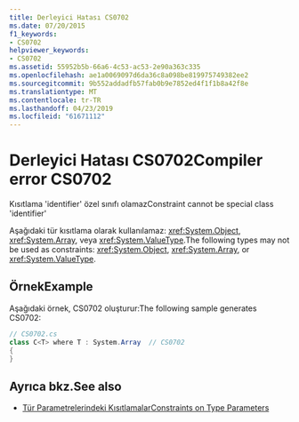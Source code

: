 ```yaml
---
title: Derleyici Hatası CS0702
ms.date: 07/20/2015
f1_keywords:
- CS0702
helpviewer_keywords:
- CS0702
ms.assetid: 55952b5b-66a6-4c53-ac53-2e90a363c335
ms.openlocfilehash: ae1a0069097d6da36c8a098be819975749382ee2
ms.sourcegitcommit: 9b552addadfb57fab0b9e7852ed4f1f1b8a42f8e
ms.translationtype: MT
ms.contentlocale: tr-TR
ms.lasthandoff: 04/23/2019
ms.locfileid: "61671112"
---
```

# <a name="compiler-error-cs0702"></a><span data-ttu-id="34058-102">Derleyici Hatası CS0702</span><span class="sxs-lookup"><span data-stu-id="34058-102">Compiler error CS0702</span></span>
<span data-ttu-id="34058-103">Kısıtlama 'identifier' özel sınıfı olamaz</span><span class="sxs-lookup"><span data-stu-id="34058-103">Constraint cannot be special class 'identifier'</span></span>  
  
 <span data-ttu-id="34058-104">Aşağıdaki tür kısıtlama olarak kullanılamaz: <xref:System.Object>, <xref:System.Array>, veya <xref:System.ValueType>.</span><span class="sxs-lookup"><span data-stu-id="34058-104">The following types may not be used as constraints:  <xref:System.Object>, <xref:System.Array>, or <xref:System.ValueType>.</span></span>  
  
## <a name="example"></a><span data-ttu-id="34058-105">Örnek</span><span class="sxs-lookup"><span data-stu-id="34058-105">Example</span></span>  
 <span data-ttu-id="34058-106">Aşağıdaki örnek, CS0702 oluşturur:</span><span class="sxs-lookup"><span data-stu-id="34058-106">The following sample generates CS0702:</span></span>  
  
```csharp  
// CS0702.cs  
class C<T> where T : System.Array  // CS0702  
{  
}  
```  
  
## <a name="see-also"></a><span data-ttu-id="34058-107">Ayrıca bkz.</span><span class="sxs-lookup"><span data-stu-id="34058-107">See also</span></span>

- [<span data-ttu-id="34058-108">Tür Parametrelerindeki Kısıtlamalar</span><span class="sxs-lookup"><span data-stu-id="34058-108">Constraints on Type Parameters</span></span>](../../programming-guide/generics/constraints-on-type-parameters.md)
